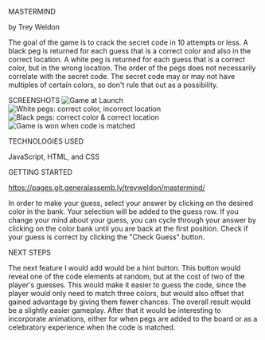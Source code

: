 MASTERMIND

by Trey Weldon

The goal of the game is to crack the secret code in 10 attempts or less. A black peg is returned for each guess that is a correct color and also in the correct location. A white peg is returned for each guess that is a correct color, but in the wrong location. The order of the pegs does not necessarily correlate with the secret code. The secret code may or may not have multiples of certain colors, so don't rule that out as a possibility. 

SCREENSHOTS
![Game at Launch](https://media.git.generalassemb.ly/user/51936/files/72a9b5e1-f464-4644-ba06-b6eb24c6a851)
![White pegs: correct color, incorrect location](https://media.git.generalassemb.ly/user/51936/files/a9387f40-2bff-4df6-8b6b-24425b4bf3d8)
![Black pegs: correct color & correct location](https://media.git.generalassemb.ly/user/51936/files/31c48511-dcbc-49b4-ba2a-85a9c90af59e)
![Game is won when code is matched](https://media.git.generalassemb.ly/user/51936/files/adeff3e7-f0e6-41dc-af4f-ec6a1250640b)


TECHNOLOGIES USED

JavaScript, HTML, and CSS 

GETTING STARTED 

https://pages.git.generalassemb.ly/treyweldon/mastermind/

In order to make your guess, select your answer by clicking on the desired color in the bank. Your selection will be added to the guess row. If you change your mind about your guess, you can cycle through your answer by clicking on the color bank until you are back at the first position. Check if your guess is correct by clicking the "Check Guess" button.

NEXT STEPS

The next feature I would add would be a hint button. This button would reveal one of the code elements at random, but at the cost of two of the player's guesses. This would make it easier to guess the code, since the player would only need to match three colors, but would also offset that gained advantage by giving them fewer chances. The overall result would be a slightly easier gameplay. After that it would be interesting to incorporate animations, either for when pegs are added to the board or as a celebratory experience when the code is matched.

